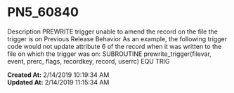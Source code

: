 # PN5_60840

Description PREWRITE trigger unable to amend the record on the file the trigger is on Previous Release Behavior As an example, the following trigger code would not update attribute 6 of the record when it was written to the file on which the trigger was on: SUBROUTINE prewrite_trigger(filevar, event, prerc, flags, recordkey, record, userrc) EQU TRIG  

**Created At:** 2/14/2019 10:19:34 AM  
**Updated At:** 2/14/2019 11:15:34 AM  

